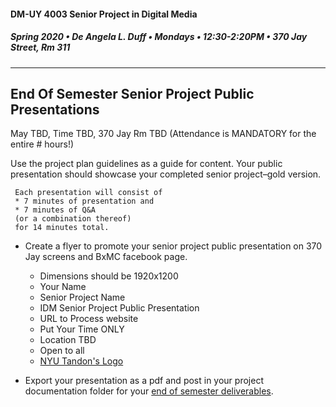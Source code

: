 #### DM-UY 4003 Senior Project in Digital Media
##### Spring 2020 • De Angela L. Duff • Mondays • 12:30-2:20PM • 370 Jay Street, Rm 311

---

## End Of Semester Senior Project Public Presentations

May TBD, Time TBD, 370 Jay Rm TBD (Attendance is MANDATORY for the entire # hours!)

Use the project plan guidelines as a guide for content. Your public presentation should showcase your completed senior project–gold version.


     Each presentation will consist of 
     * 7 minutes of presentation and 
     * 7 minutes of Q&A 
     (or a combination thereof)
     for 14 minutes total. 

* Create a flyer to promote your senior project public presentation on 370 Jay screens and BxMC facebook page.
  
    * Dimensions should be 1920x1200
    * Your Name
    * Senior Project Name
    * IDM Senior Project Public Presentation
    * URL to Process website
    * Put Your Time ONLY
    * Location TBD
    * Open to all
    * <a href="http://engineering.nyu.edu/services/communications/identity">NYU Tandon's Logo</a>

 * Export your presentation as a pdf and post in your project documentation folder for your [end of semester deliverables](end_of_semester_presentation.md).